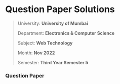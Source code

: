 # Question Paper Solutions

> University: **University of Mumbai**
> 
> Department: **Electronics & Computer Science**
>
> Subject: **Web Technology**
>
> Month: **Nov 2022**
>
> Semester: **Third Year Semester 5**

### Question Paper
